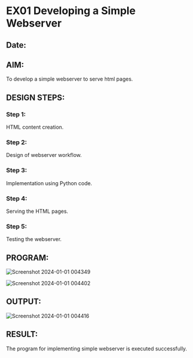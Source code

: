 # EX01 Developing a Simple Webserver
## Date:

## AIM:
To develop a simple webserver to serve html pages.

## DESIGN STEPS:
### Step 1: 
HTML content creation.

### Step 2:
Design of webserver workflow.

### Step 3:
Implementation using Python code.

### Step 4:
Serving the HTML pages.

### Step 5:
Testing the webserver.

## PROGRAM:

![Screenshot 2024-01-01 004349](https://github.com/VPOOJAASREE/simplewebserver/assets/155145525/53d8d57c-4c97-4cbd-8913-a34ed515df0b)

![Screenshot 2024-01-01 004402](https://github.com/VPOOJAASREE/simplewebserver/assets/155145525/8ca5a902-e5f0-459f-8d20-3ef1aac63779)


## OUTPUT:

![Screenshot 2024-01-01 004416](https://github.com/VPOOJAASREE/simplewebserver/assets/155145525/163f1233-962c-4bc2-b9a5-d37d48c793e6)




## RESULT:
The program for implementing simple webserver is executed successfully.
